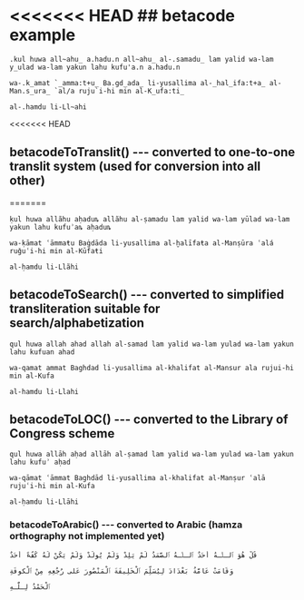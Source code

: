 <<<<<<< HEAD
﻿## betacode example
=======
```
.kul huwa all~ahu_ a.hadu.n all~ahu_ al-.samadu_ lam yalid wa-lam y_ulad wa-lam yakun lahu kufu'a.n a.hadu.n

wa-.k_amat `_amma:t+u_ Ba.gd_ada_ li-yusallima al-_hal_ifa:t+a_ al-Man.s_ura_ `al/a ruju`i-hi min al-K_ufa:ti_

al-.hamdu li-Ll~ahi
```

<<<<<<< HEAD
## betacodeToTranslit() --- converted to one-to-one translit system (used for conversion into all other)
=======
```
ḳul huwa allãhu aḥaduȵ allãhu al-ṣamadu lam yalid wa-lam yūlad wa-lam yakun lahu kufuʾaȵ aḥaduȵ

wa-ḳāmat ʿāmmaŧu Baġdāda li-yusallima al-ḫalīfaŧa al-Manṣūra ʿalá ruǧuʿi-hi min al-Kūfaŧi

al-ḥamdu li-Llãhi
```

## betacodeToSearch() --- converted to simplified transliteration suitable for search/alphabetization
```
qul huwa allah ahad allah al-samad lam yalid wa-lam yulad wa-lam yakun lahu kufuan ahad

wa-qamat ammat Baghdad li-yusallima al-khalifat al-Mansur ala rujui-hi min al-Kufa

al-hamdu li-Llahi
```

## betacodeToLOC() --- converted to the Library of Congress scheme
```
qul huwa allāh aḥad allāh al-ṣamad lam yalid wa-lam yulad wa-lam yakun lahu kufuʾ aḥad

wa-qāmat ʿāmmat Baghdād li-yusallima al-khalifat al-Manṣur ʿalā rujuʿi-hi min al-Kufa

al-ḥamdu li-Llāhi
```

### betacodeToArabic() --- converted to Arabic (hamza orthography not implemented yet)
```
قُلْ هُوَ ﭐلـلّٰـهُ أَحَدٌ ﭐلـلّٰـهُ ﭐلصَّمَدُ لَمْ يَلِدْ وَلَمْ يُولَدْ وَلَمْ يَكُنْ لَهُ كُفُءً أَحَدٌ

وَقَامَتْ عَامَّةُ بَغْدَادَ لِيُسَلِّمَ ﭐلْخَلِيفَةَ ﭐلْمَنْصُورَ عَلى رُجُعِهِ مِنْ ﭐلْكوفَةِ

ﭐلْحَمْدُ لِـلّٰـهِ
```
